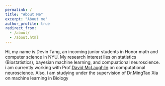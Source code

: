 ```yaml
---
permalink: /
title: "About Me"
excerpt: "About me"
author_profile: true
redirect_from: 
  - /about/
  - /about.html
---
```

Hi, my name is Devin Tang, an incoming junior students in Honor math and computer science in NYU. My research interest lies on statistics (Biostatistics), bayesian machine learning, and compuational neuroscience. i am currently working with Prof.[David McLaughlin](https://math.nyu.edu/~dmac/) on computational neuroscience. Also, i am studying under the supervision of Dr.MingTao Xia on machine learning in Biology
